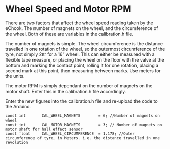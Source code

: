# Wheel Speed and Motor RPM

There are two factors that affect the wheel speed reading taken by the eChook. The number of magnets on the wheel, and the circumference of the wheel. Both of these are variables in the calibration.h file.

The number of magnets is simple. The wheel circumference is the distance travelled in one rotation of the wheel, so the outermost circumference of the tyre, not simply 2πr for a 16” wheel. This can either be measured with a flexible tape measure, or placing the wheel on the floor with the valve at the bottom and marking the contact point, rolling it for one rotation, placing a second mark at this point, then measuring between marks. Use meters for the units.

The motor RPM is simply dependant on the number of magnets on the motor shaft. Enter this in the calibration.h file accordingly.

Enter the new figures into the calibration.h file and re-upload the code to the Arduino.

```text
const int       CAL_WHEEL_MAGNETS        = 6; //Number of magnets on wheel
const int       CAL_MOTOR_MAGNETS        = 3; // Number of magnets on motor shaft for hall effect sensor
const float     CAL_WHEEL_CIRCUMFERENCE  = 1.178; //Outer circumference of tyre, in Meters. i.e. the distance travelled in one revolution
```

